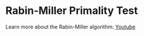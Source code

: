 # Rabin-Miller Primality Test
Learn more about the Rabin-Miller algorithm: [Youtube](https://youtu.be/8i0UnX7Snkc?si=RH0HOec5yXZY7Q8L)
